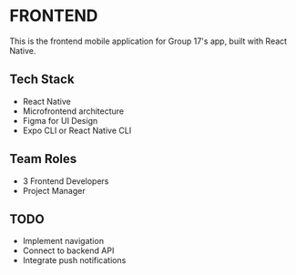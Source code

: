 # FRONTEND
This is the frontend mobile application for Group 17's app, built with React Native.

## Tech Stack
- React Native
- Microfrontend architecture
- Figma for UI Design
- Expo CLI or React Native CLI

## Team Roles
- 3 Frontend Developers
- Project Manager

## TODO
- Implement navigation
- Connect to backend API
- Integrate push notifications
